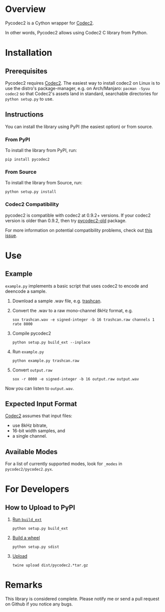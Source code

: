 Overview
========

Pycodec2 is a Cython wrapper for [Codec2][codec2].

In other words, Pycodec2 allows using Codec2 C library from Python.

Installation
============

## Prerequisites

Pycodec2 requires [Codec2][codec2]. The easiest way to install codec2 on Linux
is to use the distro's package-manager, e.g. on Arch/Manjaro: `pacman -Syuu
codec2` so that Codec2's assets land in standard, searchable directories for
`python setup.py` to use.

## Instructions

You can install the library using PyPI (the easiest option) or from source.

### From PyPI

To install the library from PyPI, run:

    pip install pycodec2

### From Source

To install the library from Source, run:

    python setup.py install

### Codec2 Compatibility

pycodec2 is compatible with codec2 at 0.9.2+ versions. If your codec2 version is older than 0.9.2, then try [pycodec2-old](https://pypi.org/project/pycodec2-old/) package.

For more information on potential compatibility problems, check out [this issue](https://github.com/gregorias/pycodec2/issues/8).

Use
===

## Example

`example.py` implements a basic script that uses codec2 to encode and deencode a
sample.

1. Download a sample .wav file, e.g.
[trashcan](https://freesound.org/people/InspectorJ/sounds/431158/).
1. Convert the .wav to a raw mono-channel 8kHz format, e.g.

       sox trashcan.wav -e signed-integer -b 16 trashcan.raw channels 1 rate 8000
3. Compile pycodec2

       python setup.py build_ext --inplace
3. Run `example.py`

       python example.py trashcan.raw
4. Convert `output.raw`

       sox -r 8000 -e signed-integer -b 16 output.raw output.wav

Now you can listen to `output.wav`.

## Expected Input Format

[Codec2][codec2] assumes that input files:
* use 8kHz bitrate,
* 16-bit width samples, and
* a single channel.

## Available Modes

For a list of currently supported modes, look for `_modes` in
`pycodec2/pycodec2.pyx`.

For Developers
==============

## How to Upload to PyPI

1. [Run `build_ext`](https://stackoverflow.com/a/4515279/915552)

       python setup.py build_ext
2. [Build a wheel](https://packaging.python.org/guides/distributing-packages-using-setuptools/#pure-python-wheels)

       python setup.py sdist
3. [Upload](https://packaging.python.org/guides/distributing-packages-using-setuptools/#uploading-your-project-to-pypi)

       twine upload dist/pycodec2.*tar.gz

Remarks
=======

This library is considered complete. Please notify me or send a pull request on
Github if you notice any bugs.

[codec2]: http://www.rowetel.com/blog/?page_id=452
